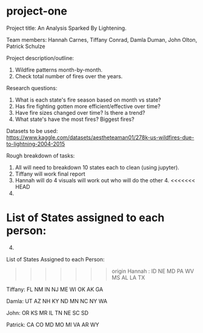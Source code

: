 # project-one
Project title: 
An Analysis Sparked By Lightening.

Team members: 
Hannah Carnes, Tiffany Conrad, Damla Duman, John Olton, Patrick Schulze

Project description/outline: 
1. Wildfire patterns month-by-month. 
2. Check total number of fires over the years.

Research questions:
1. What is each state's fire season based on month vs state?
2. Has fire fighting gotten more efficient/effective over time?
3. Have fire sizes changed over time? Is there a trend?
4. What state's have the most fires? Biggest fires?

Datasets to be used:
https://www.kaggle.com/datasets/aestheteaman01/278k-us-wildfires-due-to-lightning-2004-2015

Rough breakdown of tasks:
1. All will need to breakdown 10 states each to clean (using jupyter).
2. Tiffany will work final report
3. Hannah will do 4 visuals will work out who will do the other 4.
<<<<<<< HEAD
4. 

List of States assigned to each person: 
=======
4.

List of States Assigned to each Person:

>>>>>>> origin
Hannah :
ID
NE
MD
PA
WV
MS
AL
LA
TX

Tiffany:
FL
NM
IN
NJ
ME
WI
OK
AK
GA

Damla:
UT
AZ
NH
KY
ND
MN
NC
NY
WA

John:
OR
KS
MR
IL
TN
NE
SC
SD

Patrick:
CA
CO
MD
MO
MI
VA
AR
WY
